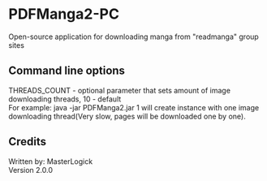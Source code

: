 # PDFManga2-PC
Open-source application for downloading manga from "readmanga" group sites
## Command line options
THREADS_COUNT - optional parameter that sets amount of image downloading threads, 10 - default
<br>
For example: java -jar PDFManga2.jar 1 will create instance with one image downloading thread(Very slow, pages will be downloaded one by one).
## Credits
Written by: MasterLogick
<br>
Version 2.0.0
